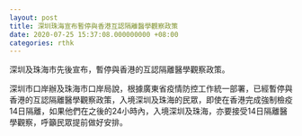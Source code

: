 ```yaml
---
layout: post
title: 深圳珠海宣布暫停與香港互認隔離醫學觀察政策
date: 2020-07-25 15:37:08.000000000 +08:00
categories: rthk
---
```


深圳及珠海市先後宣布，暫停與香港的互認隔離醫學觀察政策。

深圳市口岸辦及珠海市口岸局說，根據廣東省疫情防控工作統一部署，已經暫停與香港的互認隔離醫學觀察政策，入境深圳及珠海的民眾，即使在香港完成強制檢疫14日隔離，如果他們在之後的24小時內，入境深圳及珠海，亦要接受14日隔離醫學觀察，呼籲民眾提前做好安排。
